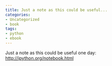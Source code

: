 ```yaml
---
title: Just a note as this could be useful...
categories:
- Uncategorized
- book
tags:
- python
- ebook
---
```

Just a note as this could be useful one day: <http://ipython.org/notebook.html>

